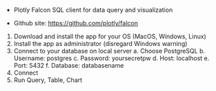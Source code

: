 * Plotly Falcon SQL client for data query and visualization

* Github site: https://github.com/plotly/falcon

1. Download and install the app for your OS (MacOS, Windows, Linux)
2. Install the app as administrator (disregard Windows warning)
3. Connect to your database on local server
  a. Choose PostgreSQL
  b. Username: postgres
  c. Password: yoursecretpw
  d. Host: localhost
  e. Port: 5432
  f. Database: databasename
4. Connect
5. Run Query, Table, Chart
